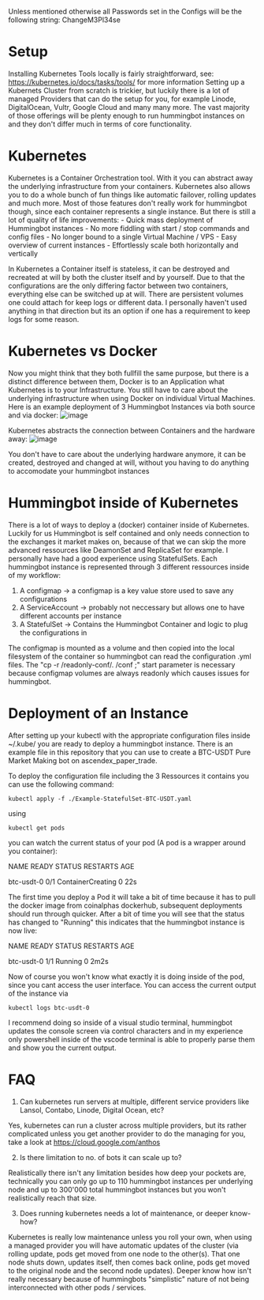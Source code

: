 Unless mentioned otherwise all Passwords set in the Configs will be the following string: ChangeM3Pl34se

# Setup
Installing Kubernetes Tools locally is fairly straightforward, see: https://kubernetes.io/docs/tasks/tools/ for more information
Setting up a Kubernets Cluster from scratch is trickier, but luckily there is a lot of managed Providers that can do the
setup for you, for example Linode, DigitalOcean, Vultr, Google Cloud and many many more. The vast majority of those offerings
will be plenty enough to run hummingbot instances on and they don't differ much in terms of core functionality.

# Kubernetes
Kubernetes is a Container Orchestration tool. With it you can abstract away the underlying infrastructure from your containers.
Kubernetes also allows you to do a whole bunch of fun things like automatic failover, rolling updates and much more.
Most of those features don't really work for hummingbot though, since each container represents a single instance.
But there is still a lot of quality of life improvements:
    - Quick mass deployment of Hummingbot instances
    - No more fiddling with start / stop commands and config files
    - No longer bound to a single Virtual Machine / VPS
    - Easy overview of current instances
    - Effortlessly scale both horizontally and vertically

In Kubernetes a Container itself is stateless, it can be destroyed and recreated at will by both the cluster itself and by yourself.
Due to that the configurations are the only differing factor between two containers, everything else can be switched up at will.
There are persistent volumes one could attach for keep logs or different data. I personally haven't used anything in that direction
but its an option if one has a requirement to keep logs for some reason.

# Kubernetes vs Docker
Now you might think that they both fullfill the same purpose, but there is a distinct difference between them, Docker is to an
Application what Kubernetes is to your Infrastructure. You still have to care about the underlying infrastructure when using Docker
on individual Virtual Machines. 
Here is an example deployment of 3 Hummingbot Instances via both source and via docker:
![image](https://user-images.githubusercontent.com/25117613/159880909-7f5e27b4-4305-4246-9759-4365e5511b88.png)

Kubernetes abstracts the connection between Containers and the hardware away:
![image](https://user-images.githubusercontent.com/25117613/159881182-bb8e203f-e3aa-4f69-89f0-ca9f970e709d.png)

You don't have to care about the underlying hardware anymore, it can be created, destroyed and changed at will, 
without you having to do anything to accomodate your hummingbot instances

# Hummingbot inside of Kubernetes
There is a lot of ways to deploy a (docker) container inside of Kubernetes. Luckily for us Hummingbot is self contained and
only needs connection to the exchanges it market makes on, because of that we can skip the more advanced ressources like DeamonSet 
and ReplicaSet for example. I personally have had a good experience using StatefulSets. Each hummingbot instance is 
represented through 3 different ressources inside of my workflow:

1. A configmap -> a configmap is a key value store used to save any configurations
2. A ServiceAccount -> probably not neccessary but allows one to have different accounts per instance
3. A StatefulSet -> Contains the Hummingbot Container and logic to plug the configurations in

The configmap is mounted as a volume and then copied into the local filesystem of the container so hummingbot can read the
configuration .yml files. The "cp -r /readonly-conf/. /conf ;" start parameter is necessary because configmap volumes are always
readonly which causes issues for hummingbot.

# Deployment of an Instance
After setting up your kubectl with the appropriate configuration files inside ~/.kube/ you are ready to deploy a hummingbot instance.
There is an example file in this repository that you can use to create a BTC-USDT Pure Market Making bot on ascendex_paper_trade.

To deploy the configuration file including the 3 Ressources it contains you can use the following command:

    kubectl apply -f ./Example-StatefulSet-BTC-USDT.yaml

using

    kubectl get pods

you can watch the current status of your pod (A pod is a wrapper around you container):

NAME         READY   STATUS              RESTARTS   AGE

btc-usdt-0   0/1     ContainerCreating   0          22s

The first time you deploy a Pod it will take a bit of time because it has to pull the docker image 
from coinalphas dockerhub, subsequent deployments should run through quicker.
After a bit of time you will see that the status has changed to "Running" this indicates that the hummingbot instance is now live:

NAME         READY   STATUS    RESTARTS   AGE

btc-usdt-0   1/1     Running   0          2m2s

Now of course you won't know what exactly it is doing inside of the pod, since you cant access the user interface.
You can access the current output of the instance via

    kubectl logs btc-usdt-0

I recommend doing so inside of a visual studio terminal, hummingbot updates the console screen via control characters 
and in my experience only powershell inside of the vscode terminal is able to properly parse them and show you the current output.

# FAQ
1. Can kubernetes run servers at multiple, different service providers like Lansol, Contabo, Linode, Digital Ocean, etc?

Yes, kubernetes can run a cluster across multiple providers, but its rather complicated unless you get another 
provider to do the managing for you, take a look at https://cloud.google.com/anthos

2. Is there limitation to no. of bots it can scale up to?

Realistically there isn't any limitation besides how deep your pockets are, technically you can only go up to 110 hummingbot 
instances per underlying node and up to 300'000 total hummingbot instances but you won't realistically reach that size.

3. Does running kubernetes needs a lot of maintenance, or deeper know-how?

Kubernetes is really low maintenance unless you roll your own, when using a managed provider you will have automatic updates of the cluster (via rolling update, pods get moved from one node to the other(s). That one node shuts down, updates itself, then comes back online, pods get moved to the original node and the second node updates). Deeper know how isn't really necessary because of hummingbots "simplistic" nature of not being interconnected with other pods / services.
